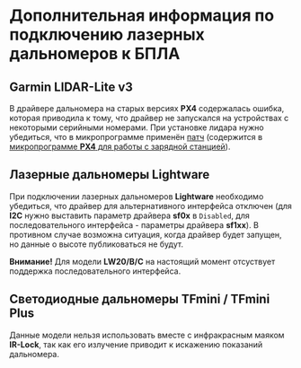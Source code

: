 # Дополнительная информация по подключению лазерных дальномеров к БПЛА

## Garmin LIDAR-Lite v3

В драйвере дальномера на старых версиях **PX4** содержалась ошибка, которая приводила к тому, что драйвер не запускался на устройствах с некоторыми серийными номерами. При установке лидара нужно убедиться, что в микропрограмме применён [патч](https://github.com/PX4/Firmware/pull/12453) (содержится в [микропрограмме **PX4** для работы с зарядной станцией](mavlink_uav_firmware.md)).

## Лазерные дальномеры Lightware

При подключении лазерных дальномеров **Lightware** необходимо убедиться, что драйвер для альтернативного интерфейса отключен (для **I2C** нужно выставить параметр драйвера **sf0x** в `Disabled`, для последовательного интерфейса - параметры драйвера **sf1xx**). В противном случае возможна ситуация, когда драйвер будет запущен, но данные о высоте публиковаться не будут.

**Внимание!** Для модели **LW20/B/C** на настоящий момент отсуствует поддержка последовательного интерфейса.

## Светодиодные дальномеры TFmini / TFmini Plus

Данные модели нельзя использовать вместе с инфракрасным маяком **IR-Lock**, так как его излучение приводит к искажению показаний дальномера.
